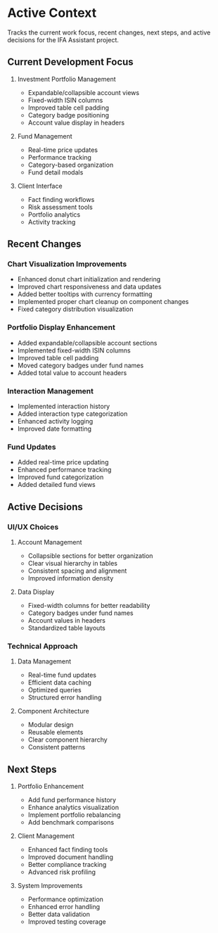 # Active Context

Tracks the current work focus, recent changes, next steps, and active decisions for the IFA Assistant project.

## Current Development Focus
1. Investment Portfolio Management
   - Expandable/collapsible account views
   - Fixed-width ISIN columns
   - Improved table cell padding
   - Category badge positioning
   - Account value display in headers

2. Fund Management
   - Real-time price updates
   - Performance tracking
   - Category-based organization
   - Fund detail modals

3. Client Interface
   - Fact finding workflows
   - Risk assessment tools
   - Portfolio analytics
   - Activity tracking

## Recent Changes

### Chart Visualization Improvements
- Enhanced donut chart initialization and rendering
- Improved chart responsiveness and data updates
- Added better tooltips with currency formatting
- Implemented proper chart cleanup on component changes
- Fixed category distribution visualization

### Portfolio Display Enhancement
- Added expandable/collapsible account sections
- Implemented fixed-width ISIN columns
- Improved table cell padding
- Moved category badges under fund names
- Added total value to account headers

### Interaction Management
- Implemented interaction history
- Added interaction type categorization
- Enhanced activity logging
- Improved date formatting

### Fund Updates
- Added real-time price updating
- Enhanced performance tracking
- Improved fund categorization
- Added detailed fund views

## Active Decisions

### UI/UX Choices
1. Account Management
   - Collapsible sections for better organization
   - Clear visual hierarchy in tables
   - Consistent spacing and alignment
   - Improved information density

2. Data Display
   - Fixed-width columns for better readability
   - Category badges under fund names
   - Account values in headers
   - Standardized table layouts

### Technical Approach
1. Data Management
   - Real-time fund updates
   - Efficient data caching
   - Optimized queries
   - Structured error handling

2. Component Architecture
   - Modular design
   - Reusable elements
   - Clear component hierarchy
   - Consistent patterns

## Next Steps
1. Portfolio Enhancement
   - Add fund performance history
   - Enhance analytics visualization
   - Implement portfolio rebalancing
   - Add benchmark comparisons

2. Client Management
   - Enhanced fact finding tools
   - Improved document handling
   - Better compliance tracking
   - Advanced risk profiling

3. System Improvements
   - Performance optimization
   - Enhanced error handling
   - Better data validation
   - Improved testing coverage